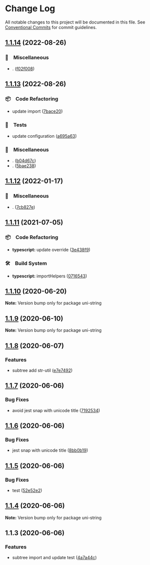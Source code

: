 # Change Log

All notable changes to this project will be documented in this file.
See [Conventional Commits](https://conventionalcommits.org) for commit guidelines.

## [1.1.14](https://github.com/bluelovers/ws-string/compare/uni-string@1.1.13...uni-string@1.1.14) (2022-08-26)



### 🔖　Miscellaneous

* . ([f02f008](https://github.com/bluelovers/ws-string/commit/f02f0084480b8c21f85f55f1c0d5f0e0e86306dc))



## [1.1.13](https://github.com/bluelovers/ws-string/compare/uni-string@1.1.12...uni-string@1.1.13) (2022-08-26)



### 📦　Code Refactoring

* update import ([7bace20](https://github.com/bluelovers/ws-string/commit/7bace20f1efebf35b133e58e6dd107bb2ceeb562))


### 🚨　Tests

* update configuration ([a695a63](https://github.com/bluelovers/ws-string/commit/a695a63cafc1a89b5f86cdbeb4cf1295933c9039))


### 🔖　Miscellaneous

* . ([b04d67c](https://github.com/bluelovers/ws-string/commit/b04d67c8ca4b321cf88b01d82beb645f43a052e1))
* . ([5bae238](https://github.com/bluelovers/ws-string/commit/5bae23820b5f8032d9715292c485ed3272909c36))



## [1.1.12](https://github.com/bluelovers/ws-string/compare/uni-string@1.1.11...uni-string@1.1.12) (2022-01-17)


### 🔖　Miscellaneous

* . ([7cb827e](https://github.com/bluelovers/ws-string/commit/7cb827e5dc146474f8385ba919eefb48824c1dc2))





## [1.1.11](https://github.com/bluelovers/ws-string/compare/uni-string@1.1.10...uni-string@1.1.11) (2021-07-05)


### 📦　Code Refactoring

* **typescript:** update override ([3e438f9](https://github.com/bluelovers/ws-string/commit/3e438f9e69e8f7a29f0bd1dffc7e6c3a1bdd8034))


### 🛠　Build System

* **typescript:** importHelpers ([0716543](https://github.com/bluelovers/ws-string/commit/07165434bf3e251a31c4d27966ea53136e5bc2e0))





## [1.1.10](https://github.com/bluelovers/ws-string/compare/uni-string@1.1.9...uni-string@1.1.10) (2020-06-20)

**Note:** Version bump only for package uni-string





## [1.1.9](https://github.com/bluelovers/ws-string/compare/uni-string@1.1.8...uni-string@1.1.9) (2020-06-10)

**Note:** Version bump only for package uni-string





## [1.1.8](https://github.com/bluelovers/ws-string/compare/uni-string@1.1.7...uni-string@1.1.8) (2020-06-07)


### Features

* subtree add str-util ([e7e7492](https://github.com/bluelovers/ws-string/commit/e7e74928ab4dd8e36caf5cebffe43f5d19a50b4e))





## [1.1.7](https://github.com/bluelovers/ws-string/compare/uni-string@1.1.6...uni-string@1.1.7) (2020-06-06)


### Bug Fixes

* avoid jest snap with unicode title ([7192534](https://github.com/bluelovers/ws-string/commit/7192534e7e379c154397452f2c40981481198d44))





## [1.1.6](https://github.com/bluelovers/ws-string/compare/uni-string@1.1.5...uni-string@1.1.6) (2020-06-06)


### Bug Fixes

* jest snap with unicode title ([8bb0b19](https://github.com/bluelovers/ws-string/commit/8bb0b19987306f0807f198c1d5bd41b0ba3a39ce))





## [1.1.5](https://github.com/bluelovers/ws-string/compare/uni-string@1.1.4...uni-string@1.1.5) (2020-06-06)


### Bug Fixes

* test ([52e52e2](https://github.com/bluelovers/ws-string/commit/52e52e2b3822c3a0894228cbb8f25a9c3c2c9498))





## [1.1.4](https://github.com/bluelovers/ws-string/compare/uni-string@1.1.3...uni-string@1.1.4) (2020-06-06)

**Note:** Version bump only for package uni-string





## 1.1.3 (2020-06-06)


### Features

* subtree import and update test ([4a7a44c](https://github.com/bluelovers/ws-string/commit/4a7a44cdeeee0ad3197e1c2171d01a9f213c4e64))
